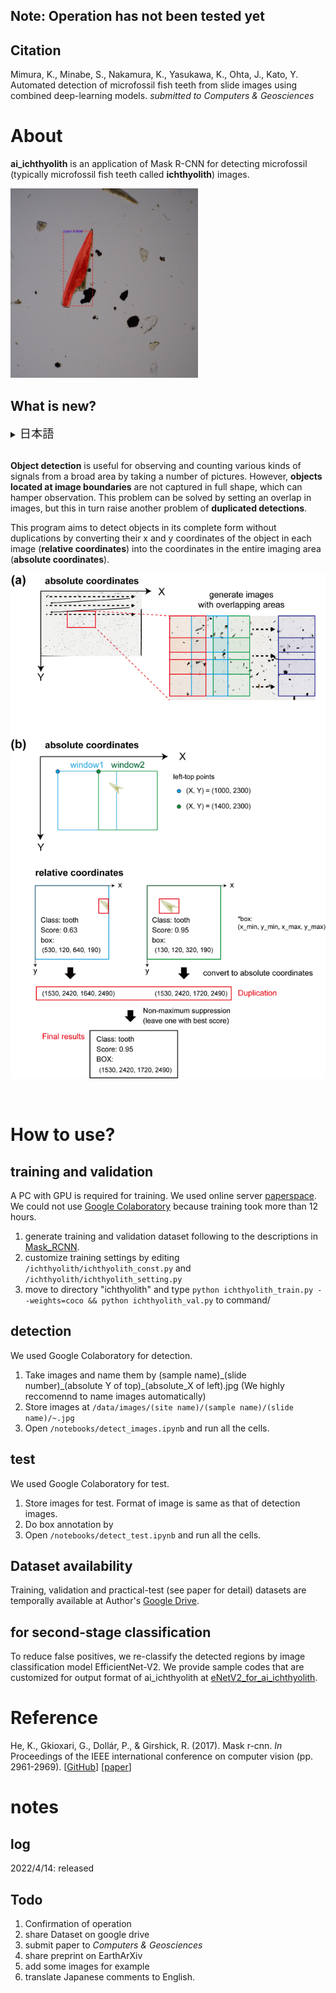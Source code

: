 ## **Note: Operation has not been tested yet**

## Citation
Mimura, K., Minabe, S., Nakamura, K., Yasukawa, K., Ohta, J., Kato, Y. Automated detection of microfossil fish teeth from slide images using combined deep-learning models. *submitted to Computers & Geosciences*

# About
**ai_ichthyolith** is an application of Mask R-CNN for detecting microfossil (typically microfossil fish teeth called **ichthyolith**) images.

<img src="/images_for_github/detect_example.jpg" width="300">
<br>

## What is new?
<details><summary><span style="font-size: 130%">
日本語
</span></summary><div>

多数の画像を撮影して**物体検出**にかけることにより，広範囲から対象を観察したりカウントしたりすることが可能です．
しかし，範囲を分割して撮影すると，**画像の境界に存在する粒子**が完全な形状で撮影されないという問題があります．
この問題は，範囲に重なりを設定して撮影することで解決できますが，今度は１つの物体が**重複**して検出されるという別の問題が生じます
<br>

本プログラムでは，各画像中での x, y 座標（**相対座標**）を，全体の撮影範囲の中での X, Y 座標（**絶対座標**）に変換することにより，重複を防ぎながら完全な形状で検出することを目的としています．

</div></details><br>


**Object detection** is useful for observing and counting various kinds of signals from a broad area by taking a number of pictures.
However, **objects located at image boundaries** are not captured in full shape, which can hamper observation. 
This problem can be solved by setting an overlap in images, but this in turn raise another problem of **duplicated detections**.
<br>

This program aims to detect objects in its complete form without duplications by converting their x and y coordinates of the object in each image (**relative coordinates**) into the coordinates in the entire imaging area (**absolute coordinates**).

![image3](/images_for_github/Non_max_suppression.png)

<br>

# How to use?
## training and validation
A PC with GPU is required for training. We used online server [paperspace](https://www.paperspace.com/). We could not use [Google Colaboratory](https://colab.research.google.com/?hl=en) because training took more than 12 hours.

1. generate training and validation dataset following to the descriptions in [Mask_RCNN](https://github.com/matterport/Mask_RCNN/).
2. customize training settings by editing `/ichthyolith/ichthyolith_const.py` and `/ichthyolith/ichthyolith_setting.py`
3. move to directory "ichthyolith" and type `python ichthyolith_train.py --weights=coco && python ichthyolith_val.py` to command/

## detection
We used Google Colaboratory for detection.

1. Take images and name them by (sample name)\_(slide number)\_(absolute Y of top)\_(absolute_X of left).jpg (We highly reccomennd to name images automatically)
2. Store images at `/data/images/(site name)/(sample name)/(slide name)/~.jpg`
3. Open `/notebooks/detect_images.ipynb` and run all the cells.

## test
We used Google Colaboratory for test.

1. Store images for test. Format of image is same as that of detection images.
2. Do box annotation by  
3. Open `/notebooks/detect_test.ipynb` and run all the cells.


## Dataset availability
Training, validation and practical-test (see paper for detail) datasets are temporally available at Author's [Google Drive](https://drive.google.com/drive/folders/1QC7deWgQRFkoDdOLao3SatYC6TO4moeT?usp=sharing).

## for second-stage classification
To reduce false positives, we re-classify the detected regions by image classification model EfficientNet-V2. We provide sample codes that are customized for output format of ai_ichthyolith at [eNetV2_for_ai_ichthyolith](https://github.com/KazuhideMimura/eNetV2_for_ai_ichthyolith).

# Reference
He, K., Gkioxari, G., Dollár, P., & Girshick, R. (2017). Mask r-cnn. *In* Proceedings of the IEEE international conference on computer vision (pp. 2961-2969). [[GitHub](https://github.com/matterport/Mask_RCNN)] [[paper](https://openaccess.thecvf.com/content_iccv_2017/html/He_Mask_R-CNN_ICCV_2017_paper.html)]

# notes
## log
2022/4/14: released

## Todo
1. Confirmation of operation
2. share Dataset on google drive
3. submit paper to *Computers & Geosciences*
4. share preprint on EarthArXiv
5. add some images for example
6. translate Japanese comments to English. 
